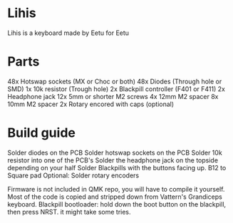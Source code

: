 # Lihis
Lihis is a keyboard made by Eetu for Eetu

# Parts
48x Hotswap sockets (MX or Choc or both)
48x Diodes (Through hole or SMD)
1x 10k resistor (Trough hole)
2x Blackpill controller  (F401 or F411)
2x Headphone jack
12x 5mm or shorter M2 screws
4x 12mm M2 spacer
8x 10mm M2 spacer
2x Rotary encored with caps (optional)

# Build guide
Solder diodes on the PCB
Solder hotswap sockets on the PCB
Solder 10k resistor into one of the PCB's
Solder the headphone jack on the topside depending on your half
Solder Blackpills with the buttons facing up. B12 to Square pad
Optional: Solder rotary encoders

Firmware is not included in QMK repo, you will have to compile it yourself. Most of the code is copied and stripped down from Vattern's Grandiceps keyboard.
Blackpill bootloader: hold down the boot button on the blackpill, then press NRST. it might take some tries.
